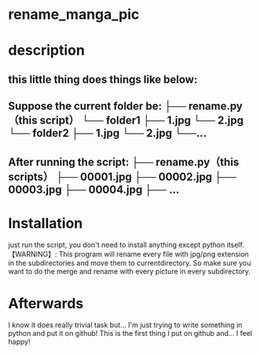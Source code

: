 # rename_manga_pic

<h1>description</h1>

this little thing does things like below:
---------------
Suppose the current folder be:
├── rename.py（this script）
└── folder1
    ├── 1.jpg
    └── 2.jpg
└── folder2
    ├── 1.jpg
    └── 2.jpg
└──...
---------------
After running the script:
├── rename.py（this scripts）
├── 00001.jpg
├── 00002.jpg
├── 00003.jpg
├── 00004.jpg
├── ...
---------------

<h1>Installation </h1>

just run the script, you don't need to install anything except python itself.
【WARNING】: This program will rename every file with jpg/png
 extension in the subdirectories and move them to currentdirectory. So make sure you 
 want to do the merge and rename with every picture in every subdirectory.

<h1>Afterwards</h1>
  
I know it does really trivial task but... 
I'm just trying to write something in python and put it on github!
This is the first thing I put on github and... I feel happy!

